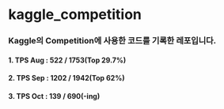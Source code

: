 # **kaggle_competition**

### Kaggle의 Competition에 사용한 코드를 기록한 레포입니다.

#### 1. TPS Aug : 522 / 1753(Top 29.7%)
#### 2. TPS Sep : 1202 / 1942(Top 62%)
#### 3. TPS Oct : 139 / 690(-ing)
